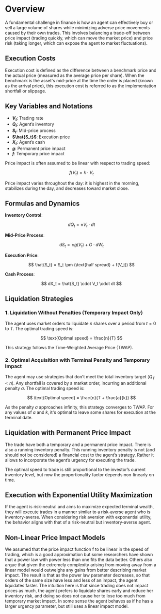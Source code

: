 # Overview

A fundamental challenge in finance is how an agent can effectively buy or sell a large volume of shares while minimizing adverse price movements caused by their own trades. This involves balancing a trade-off between price impact (trading quickly, which can move the market price) and price risk (taking longer, which can expose the agent to market fluctuations).

## Execution Costs

Execution cost is defined as the difference between a benchmark price and the actual price (measured as the average price per share). When the benchmark is the asset's mid-price at the time the order is placed (known as the arrival price), this execution cost is referred to as the implementation shortfall or slippage.

## Key Variables and Notations

- **$V_t$**: Trading rate
- **$Q_t$**: Agent’s inventory
- **$S_t$**: Mid-price process
- **$\hat{S_t}$**: Execution price
- **$X_t$**: Agent’s cash
- **$g$**: Permanent price impact
- **$f$**: Temporary price impact

Price impact is often assumed to be linear with respect to trading speed:

$$
f(V_t) = k \cdot V_t
$$

Price impact varies throughout the day: it is highest in the morning, stabilizes during the day, and decreases toward market close.

## Formulas and Dynamics

**Inventory Control**:

$$
dQ_t = \pm V_t \cdot dt
$$

**Mid-Price Process**:

$$
dS_t = \pm g(V_t) + O \cdot dW_t
$$

**Execution Price**:

$$
\hat{S_t} = S_t \pm (\text{half spread} + f(V_t))
$$

**Cash Process**:

$$
dX_t = \hat{S_t} \cdot V_t \cdot dt
$$

## Liquidation Strategies

### 1. Liquidation Without Penalties (Temporary Impact Only)

The agent uses market orders to liquidate $n$ shares over a period from $t = 0$ to $T$. The optimal trading speed is:

$$
\text{Optimal speed} = \frac{n}{T}
$$

This strategy follows the Time-Weighted Average Price (TWAP).

### 2. Optimal Acquisition with Terminal Penalty and Temporary Impact

The agent may use strategies that don't meet the total inventory target ($Q_T < n$). Any shortfall is covered by a market order, incurring an additional penalty $a$. The optimal trading speed is:

$$
\text{Optimal speed} = \frac{n}{T + \frac{a}{k}}
$$

As the penalty $a$ approaches infinity, this strategy converges to TWAP. For any values of $a$ and $k$, it's optimal to leave some shares for execution at the terminal date.

## Liquidation with Permanent Price Impact

The trade have both a temporary and a permanent price impact. There is also a running inventory penalty. This running inventory penalty is not (and should not be considered) a financial cost to the agent’s strategy. Rather it allows to incorporate the agent’s urgency for executing the trade.

The optimal speed to trade is still proportional to the investor’s current inventory level, but now the proportionality factor depends non-linearly on time.

## Execution with Exponential Utility Maximization

If the agent is risk-neutral and aims to maximize expected terminal wealth, they will execute trades in a manner similar to a risk-averse agent who is inventory-averse. When considering risk aversion with exponential utility, the behavior aligns with that of a risk-neutral but inventory-averse agent.

## Non-Linear Price Impact Models

We assumed that the price impact function f to be linear in the speed of trading, which is a good approximation but some researchers have shown that a power law with power less than one fits the data better. Others also argue that given the extremely complexity arising from moving away from a linear model would outweighs any gains from better describing market impact. The result is that as the power law parameter decreases, so that orders of the same size have less and less of an impact, the agent liquidates faster. The intuition here is that since trading does not impact prices as much, the agent prefers to liquidate shares early and reduce her inventory risk, and doing so does not cause her to lose too much from temporary market impact. In some sense the agent behaves as if he has a larger urgency parameter, but still uses a linear impact model.
